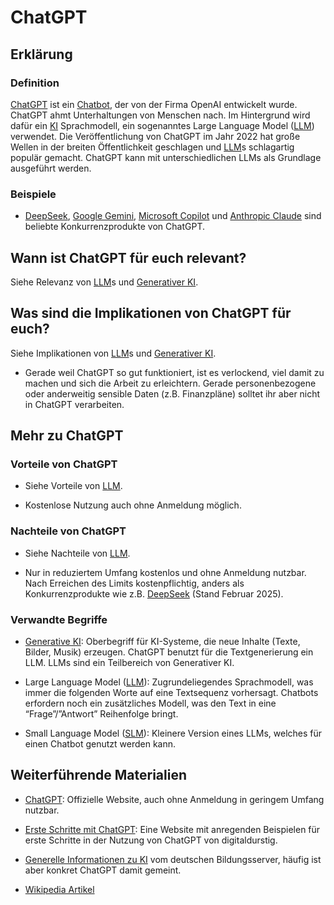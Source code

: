 # ChatGPT
## Erklärung

### Definition

[ChatGPT](http://chatgpt.com) ist ein [Chatbot](https://example.org/chatbot), der von der Firma OpenAI entwickelt wurde. ChatGPT ahmt Unterhaltungen von Menschen nach. Im Hintergrund wird dafür ein [KI](https://example.org/ki) Sprachmodell, ein sogenanntes Large Language Model ([LLM](https://civic-data.de/selbstlernmaterial/#llm)) verwendet. Die Veröffentlichung von ChatGPT im Jahr 2022 hat große Wellen in der breiten Öffentlichkeit geschlagen und [LLM](https://example.org/llm)s schlagartig populär gemacht. ChatGPT kann mit unterschiedlichen LLMs als Grundlage ausgeführt werden.

### Beispiele

- [DeepSeek](https://www.deepseek.com/), [Google Gemini](https://gemini.google.com/app/), [Microsoft Copilot](https://copilot.microsoft.com/) und [Anthropic Claude](https://claude.ai/) sind beliebte Konkurrenzprodukte von ChatGPT.

## Wann ist ChatGPT für euch relevant? 

Siehe Relevanz von [LLM](https://example.org/llm)s und [Generativer KI](https://civic-data.de/selbstlernmaterial/#generative-ki).

## Was sind die Implikationen von ChatGPT für euch? 

Siehe Implikationen von [LLM](https://example.org/llm)s und [Generativer KI](https://civic-data.de/selbstlernmaterial/#generative-ki).

- Gerade weil ChatGPT so gut funktioniert, ist es verlockend, viel damit zu machen und sich die Arbeit zu erleichtern. Gerade personenbezogene oder anderweitig sensible Daten (z.B. Finanzpläne) solltet ihr aber nicht in ChatGPT verarbeiten.

## Mehr zu ChatGPT

### Vorteile von ChatGPT

- Siehe Vorteile von [LLM](https://example.org/llm).

- Kostenlose Nutzung auch ohne Anmeldung möglich.

### Nachteile von ChatGPT

- Siehe Nachteile von [LLM](https://example.org/llm).

- Nur in reduziertem Umfang kostenlos und ohne Anmeldung nutzbar. Nach Erreichen des Limits kostenpflichtig, anders als Konkurrenzprodukte wie z.B. [DeepSeek](https://www.deepseek.com/) (Stand Februar 2025).

### Verwandte Begriffe

- [Generative KI](https://example.org/generative-ai): Oberbegriff für KI-Systeme, die neue Inhalte (Texte, Bilder, Musik) erzeugen. ChatGPT benutzt für die Textgenerierung ein LLM. LLMs sind ein Teilbereich von Generativer KI.

- Large Language Model ([LLM](https://example.org/llm)): Zugrundeliegendes Sprachmodell, was immer die folgenden Worte auf eine Textsequenz vorhersagt. Chatbots erfordern noch ein zusätzliches Modell, was den Text in eine “Frage”/”Antwort” Reihenfolge bringt.

- Small Language Model ([SLM](https://example.org/slm)): Kleinere Version eines LLMs, welches für einen Chatbot genutzt werden kann.

## Weiterführende Materialien

- [ChatGPT](https://chatgpt.com/): Offizielle Website, auch ohne Anmeldung in geringem Umfang nutzbar.

- [Erste Schritte mit ChatGPT](https://digitaldurstig.de/prompts/): Eine Website mit anregenden Beispielen für erste Schritte in der Nutzung von ChatGPT von digitaldurstig.

- [Generelle Informationen zu KI](https://www.bildungsserver.de/kuenstliche-intelligenz-ki-in-der-sozialen-arbeit-13030-de.html#Fuer_die_Praxis_KI_Tools_und_Materialien) vom deutschen Bildungsserver, häufig ist aber konkret ChatGPT damit gemeint.

- [Wikipedia Artikel](https://de.wikipedia.org/wiki/ChatGPT)
